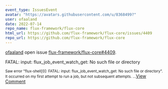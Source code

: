 ```yaml
---
event_type: IssuesEvent
avatar: "https://avatars.githubusercontent.com/u/8368499?"
user: ofaaland
date: 2022-07-14
repo_name: flux-framework/flux-core
html_url: https://github.com/flux-framework/flux-core/issues/4409
repo_url: https://github.com/flux-framework/flux-core
---
```


<a href='https://github.com/ofaaland' target='_blank'>ofaaland</a> open issue <a href='https://github.com/flux-framework/flux-core/issues/4409' target='_blank'>flux-framework/flux-core#4409</a>.

<p>FATAL: input: flux_job_event_watch_get: No such file or directory</p><small>Saw error "flux-shell[0]: FATAL: input: flux_job_event_watch_get: No such file or directory".   It occurred on my first attempt to run a job, but not subsequent attempts....</small><a href='https://github.com/flux-framework/flux-core/issues/4409' target='_blank'>View Comment</a>